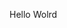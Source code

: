 Hello Wolrd







































































































































































































































































































































































































































































































































































































































































































































































































































































































































































































































































































































































































































































































































































































































































































































































































































































































































































































































































































































































































































































































































































































































































































































































































































































































































































































































































































































































































































































































































































































































































































































































































































































































































































































































































































































































































































































































































































































































































































































































































































































































































































































































































































































































































































































































